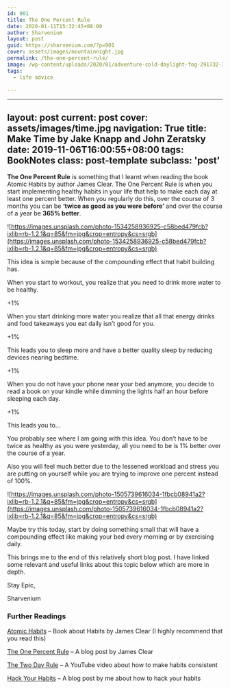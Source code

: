 ```yaml
---
id: 901
title: The One Percent Rule
date: 2020-01-11T15:32:45+08:00
author: Sharvenium
layout: post
guid: https://sharvenium.com/?p=901
cover: assets/images/mountainnight.jpg
permalink: /the-one-percent-rule/
image: /wp-content/uploads/2020/01/adventure-cold-daylight-fog-291732-300x201.jpg
tags:
  - life advice

---
```

---
layout: post
current: post
cover: assets/images/time.jpg
navigation: True
title: Make Time by Jake Knapp and John Zeratsky 
date: 2019-11-06T16:00:55+08:00
tags: BookNotes
class: post-template
subclass: 'post'
---
**The One Percent Rule** is something that I learnt when reading the book Atomic Habits by author James Clear. The One Percent Rule is when you start implementing healthy habits in your life that help to make each day at least one percent better. When you regularly do this, over the course of 3 months you can be **&#8216;twice as good as you were before&#8217;** and over the course of a year be **365% better**.

![https://images.unsplash.com/photo-1534258936925-c58bed479fcb?ixlib=rb-1.2.1&q=85&fm=jpg&crop=entropy&cs=srgb](https://images.unsplash.com/photo-1534258936925-c58bed479fcb?ixlib=rb-1.2.1&q=85&fm=jpg&crop=entropy&cs=srgb) 

This idea is simple because of the compounding effect that habit building has.

When you start to workout, you realize that you need to drink more water to be healthy.

+1%

When you start drinking more water you realize that all that energy drinks and food takeaways you eat daily isn&#8217;t good for you.

+1%

This leads you to sleep more and have a better quality sleep by reducing devices nearing bedtime.

+1%

When you do not have your phone near your bed anymore, you decide to read a book on your kindle while dimming the lights half an hour before sleeping each day.

+1%

This leads you to&#8230;

You probably see where I am going with this idea. You don&#8217;t have to be twice as healthy as you were yesterday, all you need to be is 1% better over the course of a year.

Also you will feel much better due to the lessened workload and stress you are putting on yourself while you are trying to improve one percent instead of 100%.

![https://images.unsplash.com/photo-1505739616034-1fbcb08941a2?ixlib=rb-1.2.1&q=85&fm=jpg&crop=entropy&cs=srgb](https://images.unsplash.com/photo-1505739616034-1fbcb08941a2?ixlib=rb-1.2.1&q=85&fm=jpg&crop=entropy&cs=srgb) 

Maybe try this today, start by doing something small that will have a compounding effect like making your bed every morning or by exercising daily.

This brings me to the end of this relatively short blog post. I have linked some relevant and useful links about this topic below which are more in depth.

Stay Epic,

Sharvenium

### Further Readings

[Atomic Habits](https://www.amazon.com/Atomic-Habits-Proven-Build-Break/dp/0735211299) &#8211; Book about Habits by James Clear (I highly recommend that you read this)

[The One Percent Rule](https://jamesclear.com/the-1-percent-rule) &#8211; A blog post by James Clear

[The Two Day Rule](https://www.youtube.com/watch?v=bfLHTLQZ5nc) &#8211; A YouTube video about how to make habits consistent

[Hack Your Habits](https://sharvenium.com/hack-your-habits/) &#8211; A blog post by me about how to hack your habits
